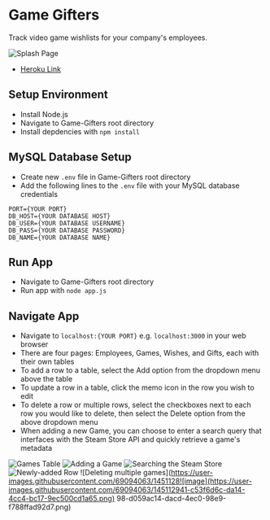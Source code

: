 # Game Gifters
Track video game wishlists for your company's employees.

![Splash Page](https://user-images.githubusercontent.com/69094063/145110584-0e21be1a-a743-4040-934b-3f83e86dfff1.PNG)
- [Heroku Link](http://gamegifters.herokuapp.com/)

## Setup Environment
- Install Node.js
- Navigate to Game-Gifters root directory
- Install depdencies with `npm install`

## MySQL Database Setup
- Create new `.env` file in Game-Gifters root directory
- Add the following lines to the `.env` file with your MySQL database credentials
```
PORT={YOUR PORT}
DB_HOST={YOUR DATABASE HOST}
DB_USER={YOUR DATABASE USERNAME}
DB_PASS={YOUR DATABASE PASSWORD}
DB_NAME={YOUR DATABASE NAME}
```

## Run App
- Navigate to Game-Gifters root directory
- Run app with `node app.js`

## Navigate App
- Navigate to `localhost:{YOUR PORT}` e.g. `localhost:3000` in your web browser
- There are four pages: Employees, Games, Wishes, and Gifts, each with their own tables
- To add a row to a table, select the Add option from the dropdown menu above the table
- To update a row in a table, click the memo icon in the row you wish to edit
- To delete a row or multiple rows, select the checkboxes next to each row you would like to delete, then select the Delete option from the above dropdown menu
- When adding a new Game, you can choose to enter a search query that interfaces with the Steam Store API and quickly retrieve a game's metadata

![Games Table](https://user-images.githubusercontent.com/69094063/145112549-1ce1aeb7-9606-4821-be27-d1cf199e6241.png)
![Adding a Game](https://user-images.githubusercontent.com/69094063/145112662-691efa32-c0eb-4ae8-8aec-1886cf1957e4.png)
![Searching the Steam Store](https://user-images.githubusercontent.com/69094063/145112739-348f1dc6-8504-49d7-9f10-2298664b430f.png)
![Newly-added Row](https://user-images.githubusercontent.com/69094063/145112836-2839802e-501e-4552-bdd2-6d1fbb5d9910.png)
![Deleting multiple games](https://user-images.githubusercontent.com/69094063/1451128![image](https://user-images.githubusercontent.com/69094063/145112941-c53f6d6c-da14-4cc4-bc17-9ec500cd1a65.png)
98-d059ac14-dacd-4ec0-98e9-f788ffad92d7.png)
